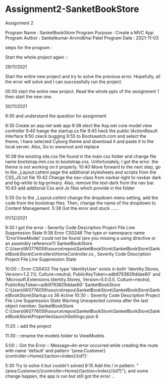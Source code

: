 # Assignment2-SanketBookStore 

Assignment 2

Program Name : SanketBookStore
Program Purpose : Create a MVC App 
Program Author : Sanketkumar Arvindbhai Patel
Program  Date :  2021-11-03


steps for the program : 


 Start the whole project again :: 
 
 
29/11/2021 

Start the entire new project and try to solve the previous error. Hopefully, all the error will solve and I can successfully run the project. 

05:00 start the entire new project. Read the whole pptx of the assignment 1 then start the new one. 


30/11/2021

9:30  and understand the question for assignment 

9:35 Create an asp.net web app
9:38 elect the Asp.net core model view controller
9:40 hange the startup.cs file
9:45 heck the public IActionResult interface
9:50 ckeck bugging
9:55 to Bootswatch.com and select the theme, I have selected Cyborg theme and download it and paste it to the local server. Also, Go to wwwroot and replace
   

10:38    the existing site.css file found in the main css folder and change file name bootstrap.min.css to bootstrap.css.
  Unfortunately, I got the error. the theme is not working on it properly.
10:40    Move forward to the next step, go to the _Layout.cshtml page the additional stylesheets and scripts from the CSS_JS.txt file
10:42    Change the nav-class from navbar-light to navbar dark and bg-white to bg-primary. Also, remove the text-dark from the nav bar.
10:43    add additonal Css and Js files which provide in the folder


5:35  Go to the _Layout.cshtml change the dropdown menu setting, add the code from the bootstrap files. Then, change the name of the dropdown to Content Management.
5:38   Got the error and stuck ......

01/12/2021

9:30     I got the error : Severity Code Description Project File Line Suppression State
9:38      Error CS0246 The type or namespace name 'ErrorViewModel' could not be found (are you missing a using directive or an assembly reference?) SanketBookStore C:\Users\W0776059\source\repos\SanketBookStore\SanketBookStore\SanketBookStore\Controllers\HomeController.cs  , Severity Code Description Project File Line Suppression State

10:00  ::  Error CS0433 The type 'IdentityUser' exists in both 'Identity.Stores, Version=1.2.7.0, Culture=neutral, PublicKeyToken=adb9793829ddae60' and 'Microsoft.Extensions.Identity.Stores, Version=5.0.0.0, Culture=neutral, PublicKeyToken=adb9793829ddae60' SanketBookStore C:\Users\W0776059\source\repos\SanketBookStore\SanketBookStore\SanketBookStore\Startup.cs 36 Active
10:30  :: Severity Code Description Project File Line Suppression State
Warning Unexpected comma after the last object member. SanketBookStore C:\Users\W0776059\source\repos\SanketBookStore\SanketBookStore\SanketBookStore\Properties\launchSettings.json 6

11:20  ::   add the project

11:30  :: rename the models folder to ViewModels




5:00 :: Got the Error ::
Message=An error occurred while creating the route with name 'default' and pattern '{area:Customer}{controller=Home}/{action=Index}/{id?}'.

5:30 Try to solve it but couldn't solved
6:15 Add the / in  pattern: "{area:Customer}/{controller=Home}/{action=Index}/{id?}"); and some change happen, the app is run but still got the error ..



